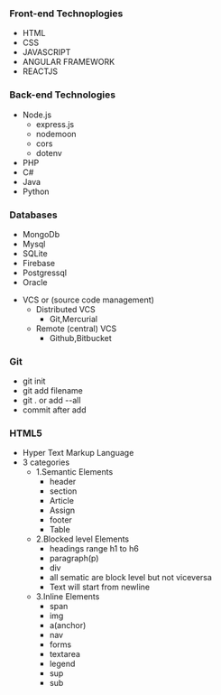 ### Front-end Technoplogies

- HTML
- CSS
- JAVASCRIPT
- ANGULAR FRAMEWORK
- REACTJS

### Back-end Technologies

- Node.js
     - express.js
     - nodemoon
     - cors
     - dotenv
- PHP
- C#
- Java
- Python

### Databases

- MongoDb
- Mysql
- SQLite
- Firebase
- Postgressql
- Oracle

+ VCS or (source code management)
    - Distributed VCS
         - Git,Mercurial
    - Remote (central) VCS
         - Github,Bitbucket 
### Git
- git init
- git add filename
- git . or add --all
- commit after add
### HTML5
- Hyper Text Markup Language 
- 3 categories
   - 1.Semantic Elements
     - header
     - section
     - Article
     - Assign
     - footer
     - Table
   - 2.Blocked level Elements
     - headings range h1 to h6
     - paragraph(p)
     - div
     - all sematic are block level but not viceversa
     - Text will start from newline 
   - 3.Inline Elements
     - span
     - img
     - a(anchor)
     - nav
     - forms
     - textarea
     - legend
     - sup
     - sub